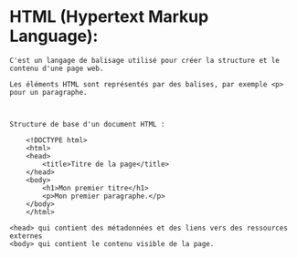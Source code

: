 # HTML (Hypertext Markup Language):

    C'est un langage de balisage utilisé pour créer la structure et le contenu d'une page web.

    Les éléments HTML sont représentés par des balises, par exemple <p> pour un paragraphe.



    Structure de base d'un document HTML :

        <!DOCTYPE html>
        <html>
        <head>
            <title>Titre de la page</title>
        </head>
        <body>
            <h1>Mon premier titre</h1>
            <p>Mon premier paragraphe.</p>
        </body>
        </html>

    <head> qui contient des métadonnées et des liens vers des ressources externes
    <body> qui contient le contenu visible de la page.
    